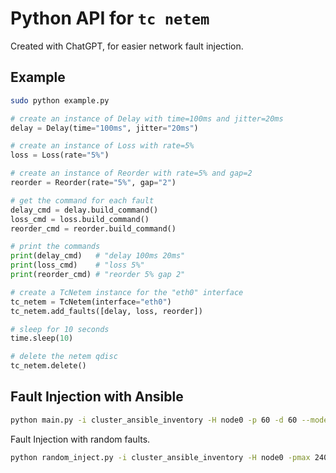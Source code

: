 # Python API for `tc netem`

Created with ChatGPT, for easier network fault injection.

## Example

```bash
sudo python example.py
```

```python
# create an instance of Delay with time=100ms and jitter=20ms
delay = Delay(time="100ms", jitter="20ms")

# create an instance of Loss with rate=5%
loss = Loss(rate="5%")

# create an instance of Reorder with rate=5% and gap=2
reorder = Reorder(rate="5%", gap="2")

# get the command for each fault
delay_cmd = delay.build_command()
loss_cmd = loss.build_command()
reorder_cmd = reorder.build_command()

# print the commands
print(delay_cmd)   # "delay 100ms 20ms"
print(loss_cmd)    # "loss 5%"
print(reorder_cmd) # "reorder 5% gap 2"

# create a TcNetem instance for the "eth0" interface
tc_netem = TcNetem(interface="eth0")
tc_netem.add_faults([delay, loss, reorder])

# sleep for 10 seconds
time.sleep(10)

# delete the netem qdisc
tc_netem.delete()
```

## Fault Injection with Ansible


```bash
python main.py -i cluster_ansible_inventory -H node0 -p 60 -d 60 --mode network
```

Fault Injection with random faults.

```bash
python random_inject.py -i cluster_ansible_inventory -H node0 -pmax 240 -pmin 30 -d 60 
```
